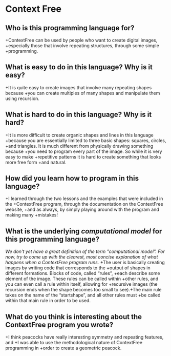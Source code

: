 # Context Free

##  Who is this programming language for?
+ContextFree can be used by people who want to create digital images, +especially those that involve repeating structures, through some simple +programming.

## What is easy to do in this language? Why is it easy?
+It is quite easy to create images that involve many repeating shapes because +you can create multiples of many shapes and manipulate them using recursion.

## What is hard to do in this language? Why is it hard?
+It is more difficult to create organic shapes and lines in this language +because you are essentially limited to three basic shapes: squares, circles, +and triangles. It is much different from physically drawing something because +you need to program every part of the image. So while it is very easy to make +repetitive patterns it is hard to create something that looks more free form +and natural.

## How did you learn how to program in this language?
+I learned through the two lessons and the examples that were included in the +ContextFree program, through the documentation on the ContextFree website, +and as always, by simply playing around with the program and making many +mistakes!

## What is the underlying _computational model_ for this programming language? 
_We don't yet have a great definition of the term "computational model". 
For now, try to come up with the clearest, most concise explanation of what 
happens when a ContextFree program runs._
+The user is basically creating images by writing code that corresponds to the +output of shapes in different formations. Blocks of code, called “rules”, +each describe some element of the image. These rules can be called within +other rules, and you can even call a rule within itself, allowing for +recursive images (the recursion ends when the shape becomes too small to see).+The main rule takes on the name of the “startshape”, and all other rules must +be called within that main rule in order to be used.

## What do you think is interesting about the ContextFree program you wrote?
+I think peacocks have really interesting symmetry and repeating features, and +I was able to use the methodological nature of ContextFree programming in +order to create a geometric peacock. 
